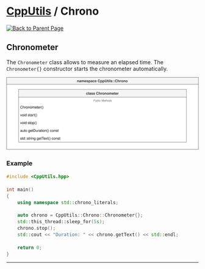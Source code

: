 # [CppUtils](../README.md) / Chrono

[![Back to Parent Page](https://img.shields.io/badge/-Back_to_Parent_Page-blue?style=for-the-badge)](../README.md)

## Chronometer

The ``Chronometer`` class allows to measure an elapsed time. The ``Chronometer{}`` constructor starts the chronometer automatically.

<p align="center"><img src="resources/Chronometer.drawio.svg" alt="Chronometer diagram"/></p>

### Example
```cpp
#include <CppUtils.hpp>

int main()
{
	using namespace std::chrono_literals;
	
	auto chrono = CppUtils::Chrono::Chronometer{};
	std::this_thread::sleep_for(5s);
	chrono.stop();
	std::cout << "Duration: " << chrono.getText() << std::endl;

	return 0;
}
```

---

